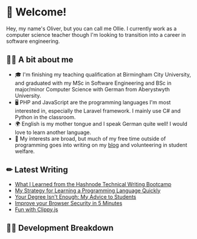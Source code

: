 # 👋 Welcome!

Hey, my name's Oliver, but you can call me Ollie. I currently work as a computer science teacher though I'm looking to transition into a career in software engineering.

## 👨‍🏫 A bit about me

- 🎓 I'm finishing my teaching qualification at Birmingham City University, and graduated with my MSc in Software Engineering and BSc in major/minor Computer Science with German from Aberystwyth University.
- 🖥 PHP and JavaScript are the programming languages I'm most interested in, especially the Laravel framework. I mainly use C# and Python in the classroom.
- 🌍 English is my mother tongue and I speak German quite well! I would love to learn another language. 
- 🌱 My interests are broad, but much of my free time outside of programming goes into writing on my [blog](https://blog.oliverearl.co.uk) and volunteering in student welfare.

## ✏ Latest Writing

<!-- BLOG-POST-LIST:START -->
- [What I Learned from the Hashnode Technical Writing Bootcamp](https://blog.oliverearl.co.uk/what-i-learned-from-the-hashnode-technical-writing-bootcamp)
- [My Strategy for Learning a Programming Language Quickly](https://blog.oliverearl.co.uk/my-strategy-for-learning-a-programming-language-quickly)
- [Your Degree Isn't Enough: My Advice to Students](https://blog.oliverearl.co.uk/your-degree-isnt-enough-my-advice-to-students)
- [Improve your Browser Security in 5 Minutes](https://blog.oliverearl.co.uk/improve-your-browser-security-in-5-minutes)
- [Fun with Clippy.js](https://blog.oliverearl.co.uk/fun-with-clippyjs)
<!-- BLOG-POST-LIST:END -->

## 👨‍💻 Development Breakdown

<!--START_SECTION:waka-->
<!--END_SECTION:waka-->